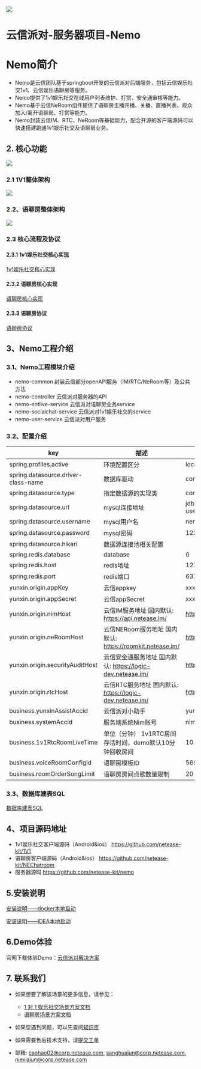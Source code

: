 
<img src="https://yx-web-nosdn.netease.im/common/0cc734320dfe62743f538330da5eec1b/yunxin_party_logo.jpg?raw=true">

云信派对-服务器项目-Nemo
=========================
# Nemo简介
* Nemo是云信团队基于springboot开发的云信派对后端服务，包括云信娱乐社交1v1、云信娱乐语聊房等服务。
* Nemo提供了1v1娱乐社交在线用户列表维护、打赏、安全通审核等能力。
* Nemo基于云信NeRoom组件提供了语聊房主播开播、关播、直播列表、观众加入/离开语聊房、打赏等能力。
* Nemo封装云信IM、RTC、NeRoom等基础能力，配合开源的客户端源码可以快速搭建跑通1v1娱乐社交及语聊房业务。

## 2. 核心功能
![](./doc/功能列表.png)
### 2.1 1V1整体架构
![](./doc/1v1娱乐社交架构.jpg)
### 2.2、语聊房整体架构
![](./doc/语聊房/语聊房架构.png)


### 2.3 核心流程及协议
#### 2.3.1 1v1娱乐社交核心实现
[1v1娱乐社交核心实现](./doc/1v1娱乐社交核心实现.md)
#### 2.3.2 语聊房核心实现
[语聊房核心实现](./doc/语聊房/语聊房核心实现.md)
#### 2.3.3 语聊房协议
[语聊房协议](./doc/语聊房/语聊房协议.md)

## 3、Nemo工程介绍
### 3.1、Nemo工程模块介绍
* nemo-common 封装云信部分openAPI服务（IM/RTC/NeRoom等）及公共方法
* nemo-controller 云信派对服务器的API
* nemo-entlive-service 云信派对语聊房业务service
* nemo-socialchat-service 云信派对1v1娱乐社交的service
* nemo-user-service 云信派对用户服务

### 3.2、配置介绍
|  key | 描述 | value(Local示例)|
|  ----  | ----  | ----|
|  spring.profiles.active | 环境配置区分 | local |
|  spring.datasource.driver-class-name  | 数据库驱动  | com.mysql.cj.jdbc.Driver|
|  spring.datasource.type  | 指定数据源的实现类  | com.zaxxer.hikari.HikariDataSource|
|  spring.datasource.url  | mysql连接地址	  | jdbc:mysql://127.0.0.1:3306/nemo?useUnicode=true&characterEncoding=utf8&serverTimezone=Asia/Shanghai|
|  spring.datasource.username  | mysql用户名	  | nemo|
|  spring.datasource.password  | mysql密码	  | 123456|
|  spring.datasource.hikari  | 数据源连接池相关配置 | |
|  spring.redis.database  | database  | 0|
|  spring.redis.host  | redis地址  | 127.0.0.1|
|  spring.redis.port  | redis端口  | 6379|
|  yunxin.origin.appKey  | 云信appkey  | xxxx|
|  yunxin.origin.appSecret  | 云信appSecret  | xxxx|
|  yunxin.origin.nimHost  | 云信IM服务地址 国内默认: https://api.netease.im/  | https://api.netease.im/|
|  yunxin.origin.neRoomHost  | 云信NERoom服务地址 国内默认: https://roomkit.netease.im/  | https://roomkit.netease.im/|
|  yunxin.origin.securityAuditHost  | 云信安全通服务地址 国内默认: https://logic-dev.netease.im/  | https://logic-dev.netease.im/|
|  yunxin.origin.rtcHost  | 云信RTC服务地址 国内默认: https://logic-dev.netease.im/  | https://logic-dev.netease.im/|
|  business.yunxinAssistAccid  | 云信派对小助手  | yunxinassistaccid_1|
|  business.systemAccid  | 服务端系统Nim账号  | nimsystembot_1|
|  business.1v1RtcRoomLiveTime  | 单位（分钟） 1v1RTC房间存活时间，demo默认10分钟回收房间  | 10|
|  business.voiceRoomConfigId  | 语聊房模板ID  | 569|
|  business.roomOrderSongLimit  | 语聊房房间点歌数量限制  | 20|
### 3.3、数据库建表SQL
 [数据库建表SQL](data/mysql/init/init.sql)

## 4、项目源码地址
* 1v1娱乐社交客户端源码（Android&ios） https://github.com/netease-kit/1V1
* 语聊房客户端源码（Android&ios） https://github.com/netease-kit/NEChatroom
* 服务器源码 https://github.com/netease-kit/nemo
## 5.安装说明
 [安装说明——docker本地启动](./安装说明.md)

 [安装说明——IDEA本地启动](./Idea本地启动说明.md)

## 6.Demo体验
官网下载体验Demo：[云信派对解决方案](https://netease.im/all-in-one)

## 7. 联系我们
- 如果想要了解该场景的更多信息，请参见：
  - [1 对 1 娱乐社交场景方案文档](https://doc.yunxin.163.com/1v1-social/docs/jk2OTI0NTM?platform=android)
  - [语聊房场景方案文档](https://doc.yunxin.163.com/1v1-social/docs/jk2OTI0NTM?platform=android)

- 如果您遇到问题，可以先查阅[知识库](https://faq.yunxin.163.com/kb/main/#/)
- 如果需要售后技术支持，请[提交工单](https://app.yunxin.163.com/index#/issue/submit)
- 邮箱:
  caohao02@corp.netease.com, sanghuajun@corp.netease.com, niexiajun@corp.netease.com


